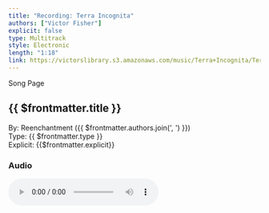 ```yaml
---
title: "Recording: Terra Incognita"
authors: ["Victor Fisher"]
explicit: false
type: Multitrack
style: Electronic
length: "1:18"
link: https://victorslibrary.s3.amazonaws.com/music/Terra+Incognita/Terra+Incognita.mp3
---
```


<g-link to="/song/terra-incognita">Song Page</g-link>

## {{ $frontmatter.title }}

By: <g-link to="/band/reenchantment">Reenchantment</g-link> ({{ $frontmatter.authors.join(', ') }})   
Type: {{ $frontmatter.type }}  
Explicit: {{$frontmatter.explicit}}

### Audio

<audio controls controlsList="nodownload">
  <source :src="$frontmatter.link" type="audio/mpeg">
Your browser does not support the audio element.
</audio>
